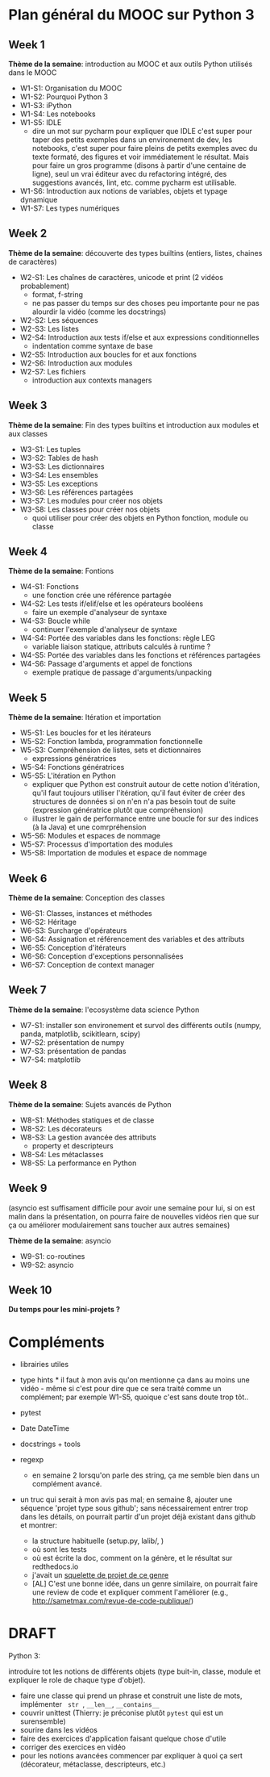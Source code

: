 Plan général du MOOC sur Python 3
=================================

## Week 1
**Thème de la semaine**: introduction au MOOC et aux outils Python utilisés dans le MOOC

* W1-S1: Organisation du MOOC
* W1-S2: Pourquoi Python 3
* W1-S3: iPython
* W1-S4: Les notebooks
* W1-S5: IDLE
	* dire un mot sur pycharm pour expliquer que IDLE c'est super pour taper des petits exemples dans un environement de dev, les notebooks, c'est super pour faire pleins de petits exemples avec du texte formaté, des figures et voir immédiatement le résultat. Mais pour faire un gros programme (disons à partir d'une centaine de ligne), seul un vrai éditeur avec du refactoring intégré, des suggestions avancés, lint, etc. comme pycharm est utilisable. 
* W1-S6: Introduction aux notions de variables, objets et typage dynamique
* W1-S7: Les types numériques 

## Week 2
**Thème de la semaine**: découverte des types builtins (entiers, listes, chaines de caractères)

* W2-S1: Les chaînes de caractères, unicode et print (2 vidéos
  probablement)
    * format, f-string
	* ne pas passer du temps sur des choses peu importante pour ne pas alourdir la vidéo (comme les docstrings)
* W2-S2: Les séquences
* W2-S3: Les listes
* W2-S4: Introduction aux tests if/else et aux expressions
  conditionnelles
	* indentation comme syntaxe de base
* W2-S5: Introduction aux boucles for et aux fonctions
* W2-S6: Introduction aux modules
* W2-S7: Les fichiers
	* introduction aux contexts managers

## Week 3
**Thème de la semaine**: Fin des types builtins et introduction aux modules et aux classes

* W3-S1: Les tuples
* W3-S2: Tables de hash
* W3-S3: Les dictionnaires
* W3-S4: Les ensembles
* W3-S5: Les exceptions
* W3-S6: Les références partagées
* W3-S7: Les modules pour créer nos objets
* W3-S8: Les classes pour créer nos objets 
	* quoi utiliser pour créer des objets en Python fonction, module ou classe

## Week 4
**Thème de la semaine**: Fontions

* W4-S1: Fonctions
	* une fonction crée une référence partagée
* W4-S2: Les tests if/elif/else et les opérateurs booléens
	* faire un exemple d'analyseur de syntaxe
* W4-S3: Boucle while
	* continuer l'exemple d'analyseur de syntaxe
* W4-S4: Portée des variables dans les fonctions: règle LEG
	* variable liaison statique, attributs calculés à runtime ?
* W4-S5: Portée des variables dans les fonctions et références partagées
* W4-S6: Passage d'arguments et appel de fonctions
	* exemple pratique de passage d'arguments/unpacking

## Week 5
**Thème de la semaine**: Itération et importation

* W5-S1: Les boucles for et les itérateurs
* W5-S2: Fonction lambda, programmation fonctionnelle
* W5-S3: Compréhension de listes, sets et dictionnaires
	* expressions génératrices
* W5-S4: Fonctions génératrices
* W5-S5: L'itération en Python
	* expliquer que Python est construit autour de cette notion d'itération, qu'il faut toujours utiliser l'itération, qu'il faut éviter de créer des structures de données si on n'en n'a pas besoin tout de suite (expression génératrice plutôt que compréhension)
	* illustrer le gain de performance entre une boucle for sur des indices (à la Java) et une comrpréhension
* W5-S6: Modules et espaces de nommage
* W5-S7: Processus d'importation des modules
* W5-S8: Importation de modules et espace de nommage


## Week 6
**Thème de la semaine**: Conception des classes

* W6-S1: Classes, instances et méthodes
* W6-S2: Héritage
* W6-S3: Surcharge d'opérateurs
* W6-S4: Assignation et référencement des variables et des attributs
* W6-S5: Conception d'itérateurs
* W6-S6: Conception d'exceptions personnalisées
* W6-S7: Conception de context manager

## Week 7
**Thème de la semaine**: l'ecosystème data science Python

* W7-S1: installer son environement et survol des différents outils (numpy, panda, matplotlib, scikitlearn, scipy)
* W7-S2: présentation de numpy
* W7-S3: présentation de pandas
* W7-S4: matplotlib

## Week 8 
**Thème de la semaine**: Sujets avancés de Python

* W8-S1: Méthodes statiques et de classe
* W8-S2: Les décorateurs
* W8-S3: La gestion avancée des attributs
	* property et descripteurs 
* W8-S4: Les métaclasses
* W8-S5: La performance en Python


## Week 9

(asyncio est suffisament difficile pour avoir une semaine pour lui, si on est malin dans la présentation, on pourra faire de nouvelles vidéos rien que sur ça ou améliorer modulairement sans toucher aux autres semaines)

**Thème de la semaine**: asyncio

* W9-S1: co-routines
* W9-S2: asyncio

## Week 10

**Du temps pour les mini-projets ?**

Compléments
===========

* librairies utiles 
* type hints
	  * il faut à mon avis qu'on mentionne ça dans au moins une vidéo - même si c'est pour dire que ce sera traité comme un complément; par exemple W1-S5, quoique c'est sans doute trop tôt..
* pytest
* Date DateTime
* docstrings + tools
* regexp
	* en semaine 2 lorsqu'on parle des string, ça me semble bien dans un complément avancé. 

* un truc qui serait à mon avis pas mal; en semaine 8, ajouter une séquence 'projet type sous github'; sans nécessairement entrer trop dans les détails, on pourrait partir d'un projet déjà existant dans github et montrer:
  * la structure habituelle (setup.py, lalib/, )
  * où sont les tests
  * où est écrite la doc, comment on la génère, et le résultat sur redthedocs.io
  * j'avait un [squelette de projet de ce genre](https://gitlab.com/parmentelat/minisim2) 
  * [AL] C'est une bonne idée, dans un genre similaire, on pourrait faire une review de code et expliquer comment l'améliorer (e.g., http://sametmax.com/revue-de-code-publique/)
  

DRAFT
======
Python 3:

introduire tot les notions de différents objets (type buit-in, classe,
module et expliquer le role de chaque type d'objet). 

* faire une classe qui prend un phrase et construit une liste de mots,
implémenter   `str`  , `__len__`, `__contains__`
* couvrir unittest (Thierry: je préconise plutôt `pytest` qui est un surensemble)
* sourire dans les vidéos
* faire des exercices d'application faisant quelque chose d'utile
* corriger des exercices en vidéo
* pour les notions avancées commencer par expliquer à quoi ça sert
(décorateur, métaclasse, descripteurs, etc.)



    
	
	
	
